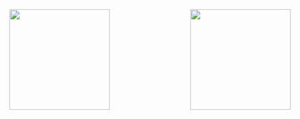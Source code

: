 <div>  
  <img  height="180em" src="https://github-readme-stats.vercel.app/api?username=Bluh7&show_icons=true&theme=great-gatsby&include_all_commits=true&count_private=true"/>
  <img align="right" height="180em" src="https://github-readme-stats.vercel.app/api/top-langs/?username=Bluh7&layout=compact&langs_count=16&theme=great-gatsby"/>
</div>
